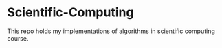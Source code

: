 # Scientific-Computing

This repo holds my implementations of algorithms in scientific computing course.
